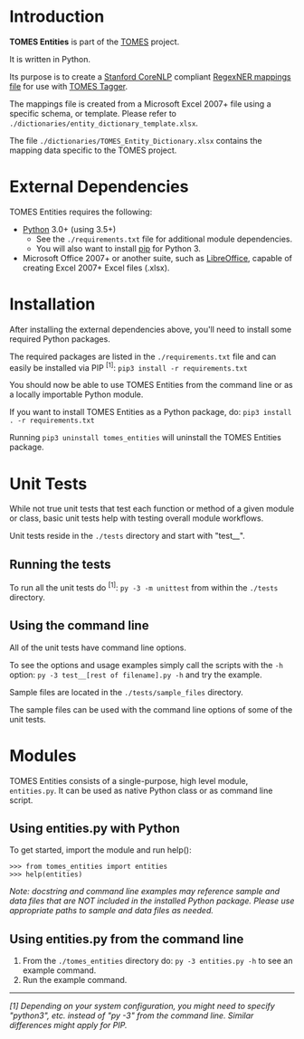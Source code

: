 # Introduction

**TOMES Entities** is part of the [TOMES](https://www.ncdcr.gov/resources/records-management/tomes) project.

It is written in Python.

Its purpose is to create a [Stanford CoreNLP](https://stanfordnlp.github.io/CoreNLP/) compliant [RegexNER mappings file](https://stanfordnlp.github.io/CoreNLP/regexner.html#mapping-files) for use with [TOMES Tagger](https://github.com/StateArchivesOfNorthCarolina/tomes-tagger).

The mappings file is created from a Microsoft Excel 2007+ file using a specific schema, or template. Please refer to `./dictionaries/entity_dictionary_template.xlsx`.

The file `./dictionaries/TOMES_Entity_Dictionary.xlsx` contains the mapping data specific to the TOMES project.

# External Dependencies
TOMES Entities requires the following:

- [Python](https://www.python.org) 3.0+ (using 3.5+)
	- See the `./requirements.txt` file for additional module dependencies.
	- You will also want to install [pip](https://pypi.python.org/pypi/pip) for Python 3.
- Microsoft Office 2007+ or another suite, such as [LibreOffice](https://www.libreoffice.org), capable of creating Excel 2007+ Excel files (.xlsx).

# Installation
After installing the external dependencies above, you'll need to install some required Python packages.

The required packages are listed in the `./requirements.txt` file and can easily be installed via PIP <sup>[1]</sup>: `pip3 install -r requirements.txt`

You should now be able to use TOMES Entities from the command line or as a locally importable Python module.

If you want to install TOMES Entities as a Python package, do: `pip3 install . -r requirements.txt`

Running `pip3 uninstall tomes_entities` will uninstall the TOMES Entities package.

# Unit Tests
While not true unit tests that test each function or method of a given module or class, basic unit tests help with testing overall module workflows.

Unit tests reside in the `./tests` directory and start with "test__".

## Running the tests
To run all the unit tests do <sup>[1]</sup>: `py -3 -m unittest` from within the `./tests` directory. 

## Using the command line
All of the unit tests have command line options.

To see the options and usage examples simply call the scripts with the `-h` option: `py -3 test__[rest of filename].py -h` and try the example.

Sample files are located in the `./tests/sample_files` directory.

The sample files can be used with the command line options of some of the unit tests.

# Modules
TOMES Entities consists of a single-purpose, high level module, `entities.py`. It can be used as native Python class or as command line script.

## Using entities.py with Python
To get started, import the module and run help():

	>>> from tomes_entities import entities
	>>> help(entities)

*Note: docstring and command line examples may reference sample and data files that are NOT included in the installed Python package. Please use appropriate paths to sample and data files as needed.*

## Using entities.py from the command line
1. From the `./tomes_entities` directory do: `py -3 entities.py -h` to see an example command.
2. Run the example command.

-----
*[1] Depending on your system configuration, you might need to specify "python3", etc. instead of "py -3" from the command line. Similar differences might apply for PIP.*
